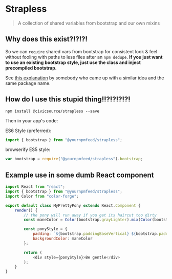 # Strapless
> A collection of shared variables from bootstrap and our own mixins

## Why does this exist?!?!?!

So we can `require` shared vars from bootstrap for consistent look & feel without fooling with paths to less files after an `npm dedupe`.
**If you just want to use an existing bootstrap style, just use the class and inject precompiled bootstrap.**

See [this explanation](http://caitpotter.blogspot.com/2013/08/strapless-unadulterated-twbs-without.html) by somebody who came up with a similar idea and the same package name.

## How do I use this stupid thing!!?!?!?!?!

```
npm install @civicsource/strapless --save
```

Then in your app's code:

ES6 Style (preferred):

```javascript
import { bootstrap } from "@yournpmfeed/strapless";
```

browserify ES5 style:

```javascript
var bootstrap = require("@yournpmfeed/strapless").bootstrap;
```

## Example use in some dumb React component

```javascript
import React from "react";
import { bootstrap } from "@yournpmfeed/strapless";
import Color from "color-forge";

export default class MyPrettyPony extends React.Component {
	render() {
		// the pony will run away if you get its haircut too dirty
		const maneColor = Color(bootstrap.grayLighter).mix(Color(bootstrap.grayDark), (this.props.petCount / this.props.ponyPatienceThreshold);

		const ponyStyle = {
			padding: `${bootstrap.paddingBaseVertical} ${bootstrap.paddingBaseHorizontal}`,
			backgroundColor: maneColor
		};

		return (
			<div style={ponyStyle}>Be gentle</div>
		);
	}
}
```
